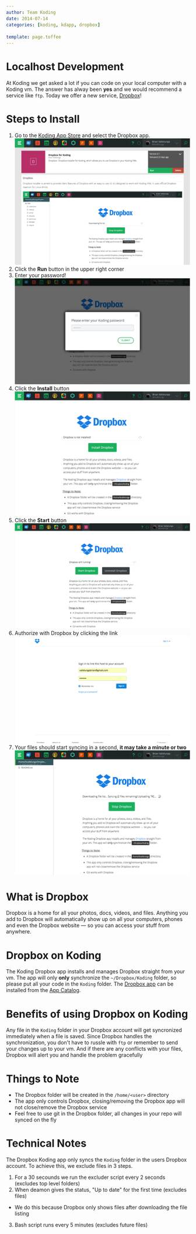 ```yaml
---
author: Team Koding
date: 2014-07-14
categories: [koding, kdapp, dropbox]

template: page.toffee
---
```


# Localhost Development

At Koding we get asked a lot if you can code on your local computer with a Koding vm. The answer has alway been **yes** and we would recommend a service like `ftp`. Today we offer a new service, [Dropbox](https://dropbox.com)!

# Steps to Install

1. Go to the [Koding App Store](https://koding.com/Apps) and select the Dropbox app. ![app-store](app-store.png)
2. Click the **Run** button in the upper right corner
3. Enter your password! ![password](password.png)
4. Click the **Install** button ![install](install.png)
5. Click the **Start** button ![start](start.png)
6. Authorize with Dropbox by clicking the link ![authorize](authorize.png)
7. Your files should start syncing in a second, **it may take a minute or two** ![wait](wait.png)

# What is Dropbox

Dropbox is a home for all your photos, docs, videos, and files. Anything you add to Dropbox will automatically show up on all your computers, phones and even the Dropbox website — so you can access your stuff from anywhere.

# Dropbox on Koding

The Koding Dropbox app installs and manages Dropbox straight from your vm. The app will only **only** synchronize the `~/Dropbox/Koding` folder, so please put all your code in the `Koding` folder. The [Dropbox app](https://koding.com/Apps/bvallelunga/Dropbox) can be installed from the [App Catalog](https://koding.com/Apps).

# Benefits of using Dropbox on Koding

Any file in the `Koding` folder in your Dropbox account will get syncronized immediately when a file is saved. Since Dropbox handles the synchronization, you don't have to russle with `ftp` or remember to send your changes up to your vm. And if there are any conflicts with your files, Dropbox will alert you and handle the problem gracefully

# Things to Note

- The Dropbox folder will be created in the `/home/<user>` directory
- The app only controls Dropbox, closing/removing the Dropbox app will not close/remove the Dropbox service
- Feel free to use git in the Dropbox folder, all changes in your repo will synced on the fly

# Technical Notes

The Dropbox Koding app only syncs the `Koding` folder in the users Dropbox account. To achieve this, we exclude files in 3 steps. 

1. For a 30 secounds we run the excluder script every 2 seconds (excludes top level folders)
2. When deamon gives the status, "Up to date" for the first time (excludes files)
  - We do this because Dropbox only shows files after downloading the file listing
3. Bash script runs every 5 minutes (excludes future files)
